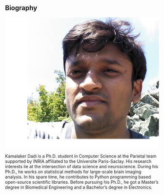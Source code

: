 
## Biography

![alt text](drawing.png "It's me")

Kamalaker Dadi is a Ph.D. student in Computer Science at the Parietal
team supported by INRIA affiliated to the Universite Paris-Saclay.
His research interests lie at the intersection of data science and neuroscience.
During his Ph.D., he works on statistical methods for large-scale brain imaging
analysis.
In his spare time, he contributes to Python programming based open-source scientific
libraries. Before pursuing his Ph.D., he got a Master’s degree in Biomedical Engineering
 and a Bachelor’s degree in Electronics.
